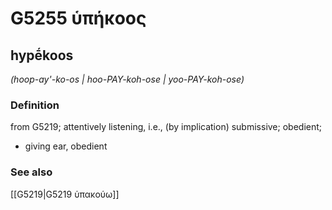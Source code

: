 # G5255 ὑπήκοος

## hypḗkoos

_(hoop-ay'-ko-os | hoo-PAY-koh-ose | yoo-PAY-koh-ose)_

### Definition

from G5219; attentively listening, i.e., (by implication) submissive; obedient; 

- giving ear, obedient

### See also

[[G5219|G5219 ὑπακούω]]
